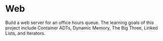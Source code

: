 # Web
Build a web server for an office hours queue. The learning goals of this project include Container ADTs, Dynamic Memory, The Big Three, Linked Lists, and Iterators.
